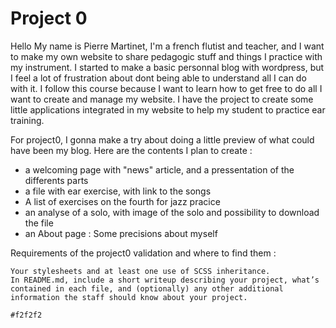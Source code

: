 # Project 0

Hello
My name is Pierre Martinet, I'm a french flutist and teacher, and I want to make my own website to share pedagogic stuff and things I practice with my instrument.
I started to make a basic personnal blog with wordpress, but I feel a lot of frustration about dont being able to understand all I can do with it.
I follow this course because I want to learn how to get free to do all I want to create and manage my website.
I have the project to create some little applications integrated in my website to help my student to practice ear training.

For project0, I gonna make a try about doing a little preview of what could have been my blog.
Here are the contents I plan to create :
- a welcoming page with "news" article, and a pressentation of the differents parts
- a file with ear exercise, with link to the songs
- A list of exercises on the fourth for jazz pracice
- an analyse of a solo, with image of the solo and possibility to download the file
- an About page : Some precisions about myself

Requirements of the project0 validation and where to find them :


    Your stylesheets and at least one use of SCSS inheritance.
    In README.md, include a short writeup describing your project, what’s contained in each file, and (optionally) any other additional information the staff should know about your project.

    #f2f2f2
